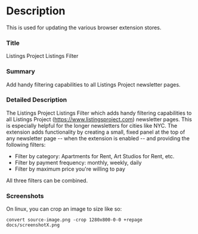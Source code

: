 # Description

This is used for updating the various browser extension stores.

### Title

Listings Project Listings Filter

### Summary

Add handy filtering capabilities to all Listings Project newsletter pages.

### Detailed Description

The Listings Project Listings Filter which adds handy filtering capabilities to all Listings Project (https://www.listingsproject.com) newsletter pages. This is especially helpful for the longer newsletters for cities like NYC. The extension adds functionality by creating a small, fixed panel at the top of any newsletter page -- when the extension is enabled -- and providing the following filters:

- Filter by category: Apartments for Rent, Art Studios for Rent, etc.
- Filter by payment frequency: monthly, weekly, daily
- Filter by maximum price you're willing to pay

All three filters can be combined.

### Screenshots

On linux, you can crop an image to size like so:

```
convert source-image.png -crop 1280x800-0-0 +repage docs/screenshotX.png
```